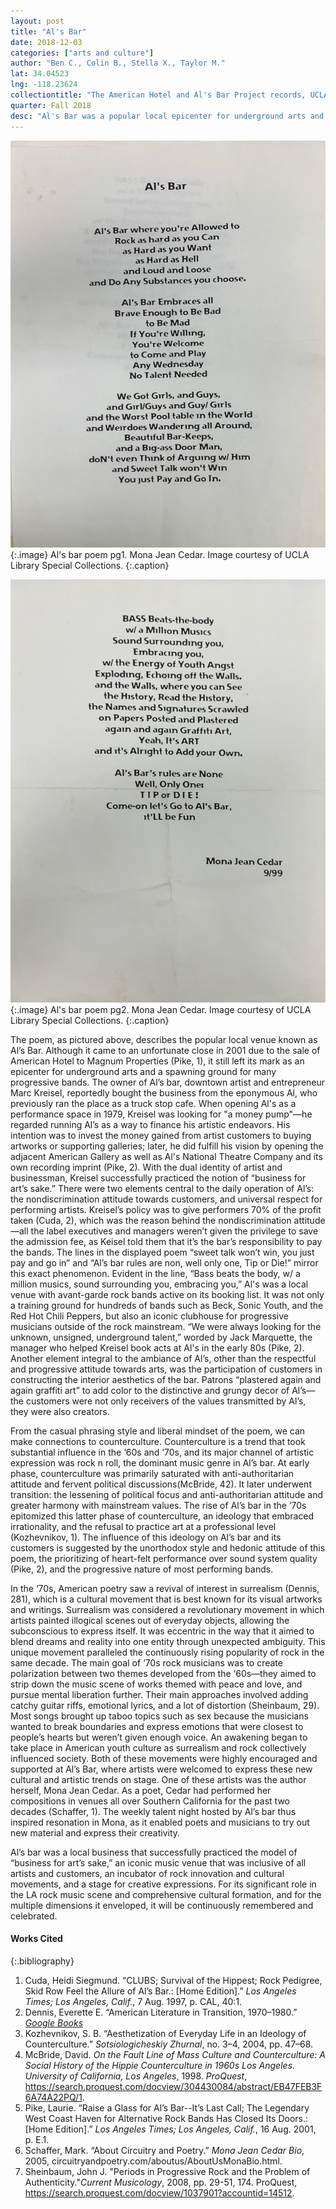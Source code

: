 ```yaml
---
layout: post
title: "Al's Bar"
date: 2018-12-03
categories: ["arts and culture"]
author: "Ben C., Colin B., Stella X., Taylor M."
lat: 34.04523
lng: -118.23624
collectiontitle: "The American Hotel and Al's Bar Project records, UCLA Library Special Collections"
quarter: Fall 2018
desc: "Al's Bar was a popular local epicenter for underground arts and progressive bands during the '70s."
---
```


![Al's bar poem pg1.](images/微信图片_20181121112938.jpg)
{:.image}
Al's bar poem pg1. Mona Jean Cedar. Image courtesy of UCLA Library Special Collections.
{:.caption}

![Al's bar poem pg2.](images/微信图片_201811211129381.jpg)
{:.image}
Al's bar poem pg2. Mona Jean Cedar. Image courtesy of UCLA Library Special Collections.
{:.caption}

The poem, as pictured above, describes the popular local venue known as Al’s Bar. Although it came to an unfortunate close in 2001 due to the sale of American Hotel to Magnum Properties (Pike, 1), it still left its mark as an epicenter for underground arts and a spawning ground for many progressive bands. The owner of Al’s bar, downtown artist and entrepreneur Marc Kreisel, reportedly bought the business from the eponymous Al, who previously ran the place as a truck stop cafe. When opening Al's as a performance space in 1979, Kreisel was looking for "a money pump"—he regarded running Al’s as a way to finance his artistic endeavors. His intention was to invest the money gained from artist customers to buying artworks or supporting galleries; later, he did fulfill his vision by opening the adjacent American Gallery as well as Al's National Theatre Company and its own recording imprint (Pike, 2). With the dual identity of artist and businessman, Kreisel successfully practiced the notion of “business for art’s sake.” There were two elements central to the daily operation of Al’s: the nondiscrimination attitude towards customers, and universal respect for performing artists. Kreisel’s policy was to give performers 70% of the profit taken (Cuda, 2), which was the reason behind the nondiscrimination attitude—all the label executives and managers weren’t given the privilege to save the admission fee, as Keisel told them that it’s the bar’s responsibility to pay the bands. The lines in the displayed poem “sweet talk won’t win, you just pay and go in” and “Al’s bar rules are non, well only one, Tip or Die!” mirror this exact phenomenon. Evident in the line, “Bass beats the body, w/ a million musics, sound surrounding you, embracing you,” Al's was a local venue with avant-garde rock bands active on its booking list. It was not only a training ground for hundreds of bands such as Beck, Sonic Youth, and the Red Hot Chili Peppers, but also an iconic clubhouse for progressive musicians outside of the rock mainstream. “We were always looking for the unknown, unsigned, underground talent,” worded by Jack Marquette, the manager who helped Kreisel book acts at Al's in the early 80s (Pike, 2). Another element integral to the ambiance of Al’s, other than the respectful and progressive attitude towards arts, was the participation of customers in constructing the interior aesthetics of the bar. Patrons “plastered again and again graffiti art” to add color to the distinctive and grungy decor of Al’s—the customers were not only receivers of the values transmitted by Al’s, they were also creators. 

From the casual phrasing style and liberal mindset of the poem, we can make connections to counterculture. Counterculture is a trend that took substantial influence in the ‘60s and ‘70s, and its major channel of artistic expression was rock n roll, the dominant music genre in Al’s bar. At early phase, counterculture was primarily saturated with anti-authoritarian attitude and fervent political discussions(McBride, 42). It later underwent transition: the lessening of political focus and anti-authoritarian attitude and greater harmony with mainstream values. The rise of Al’s bar in the ‘70s epitomized this latter phase of counterculture, an ideology that embraced irrationality, and the refusal to practice art at a professional level (Kozhevnikov, 1). The influence of this ideology on Al’s bar and its customers is suggested by the unorthodox style and hedonic attitude of this poem, the prioritizing of heart-felt performance over sound system quality (Pike, 2), and the progressive nature of most performing bands.

In the ‘70s, American poetry saw a revival of interest in surrealism (Dennis, 281), which is a cultural movement that is best known for its visual artworks and writings. Surrealism was considered a revolutionary movement in which artists painted illogical scenes out of everyday objects, allowing the subconscious to express itself. It was eccentric in the way that it aimed to blend dreams and reality into one entity through unexpected ambiguity. This unique movement paralleled the continuously rising popularity of rock in the same decade. The main goal of ‘70s rock musicians was to create polarization between two themes developed from the ‘60s—they aimed to strip down the music scene of works themed with peace and love, and pursue mental liberation further. Their main approaches involved adding catchy guitar riffs, emotional lyrics, and a lot of distortion (Sheinbaum, 29). Most songs brought up taboo topics such as sex because the musicians wanted to break boundaries and express emotions that were closest to people’s hearts but weren’t given enough voice. An awakening began to take place in American youth culture as surrealism and rock collectively influenced society. Both of these movements were highly encouraged and supported at Al’s Bar, where artists were welcomed to express these new cultural and artistic trends on stage. One of these artists was the author herself, Mona Jean Cedar. As a poet, Cedar had performed her compositions in venues all over Southern California for the past two decades (Schaffer, 1). The weekly talent night hosted by Al’s bar thus inspired resonation in Mona, as it enabled poets and musicians to try out new material and express their creativity.

Al’s bar was a local business that successfully practiced the model of “business for art’s sake,” an iconic music venue that was inclusive of all artists and customers, an incubator of rock innovation and cultural movements, and a stage for creative expressions. For its significant role in the LA rock music scene and comprehensive cultural formation, and for the multiple dimensions it enveloped, it will be continuously remembered and celebrated. 

#### Works Cited

{:.bibliography}
1. Cuda, Heidi Siegmund. “CLUBS; Survival of the Hippest; Rock Pedigree, Skid Row Feel the Allure of Al’s Bar.: [Home Edition].” _Los Angeles Times; Los Angeles, Calif._, 7 Aug. 1997, p. CAL, 40:1.
2. Dennis, Everette E. “American Literature in Transition, 1970–1980.” [_Google Books_](https://books.google.com/books?id=RAxMDwAAQBAJ&pg=PA281&lpg=PA281&dq=70s+revival+of+surrealism+in+american+literature&source=bl&ots=HzkrpclNRN&sig=rp9tySGK56R7wEevWI72-pSB6BU&hl=en&sa=X&ved=2ahUKEwiI5Lunh4PfAhUII3wKHe7mDQ4Q6AEwC3oECAoQAQ#v=onepage&q=70s%20revival%20of%20surrealism%20in%20american%20literature&f=false)
3. Kozhevnikov, S. B. “Aesthetization of Everyday Life in an Ideology of Counterculture.” _Sotsiologicheskiy Zhurnal_, no. 3–4, 2004, pp. 47–68.
4. McBride, David. _On the Fault Line of Mass Culture and Counterculture: A Social History of the Hippie Counterculture in 1960s Los Angeles. University of California, Los Angeles_, 1998. _ProQuest_, https://search.proquest.com/docview/304430084/abstract/EB47FEB3F6A74A22PQ/1.
5. Pike, Laurie. “Raise a Glass for Al’s Bar--It’s Last Call; The Legendary West Coast Haven for Alternative Rock Bands Has Closed Its Doors.: [Home Edition].” _Los Angeles Times; Los Angeles, Calif._, 16 Aug. 2001, p. E.1.
6. Schaffer, Mark. “About Circuitry and Poetry.” _Mona Jean Cedar Bio_, 2005, circuitryandpoetry.com/aboutus/AboutUsMonaBio.html.
7. Sheinbaum, John J. "Periods in Progressive Rock and the Problem of Authenticity."_Current Musicology_, 2008, pp. 29-51, 174. ProQuest, https://search.proquest.com/docview/1037901?accountid=14512.
